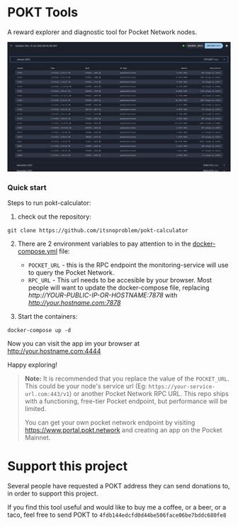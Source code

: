 # POKT Tools

A reward explorer and diagnostic tool for Pocket Network nodes.

![](doc/rewards-sample.png)

### Quick start

Steps to run pokt-calculator:  

1) check out the repository:

```shell
git clone https://github.com/itsnoproblem/pokt-calculator
```

2) There are 2 environment variables to pay attention to in the [docker-compose.yml](docker-compose.yml) file:
   - `POCKET_URL` - this is the RPC endpoint the monitoring-service will use to query the Pocket Network.
   - `RPC_URL` - This url needs to be accesible by your browser. Most people will want to update the docker-compose file, 
     replacing *http://YOUR-PUBLIC-IP-OR-HOSTNAME:7878* with *http://your.hostname.com:7878*
   

3) Start the containers:
```shell
docker-compose up -d
```

Now you can visit the app im your browser at http://your.hostname.com:4444

Happy exploring!

> **Note:** It is recommended that you replace the value of the `POCKET_URL`.  This could be your node's service url
> (Eg: `https://your-service-url.com:443/v1`) or another Pocket Network RPC URL.  This repo ships with a functioning, 
> free-tier Pocket endpoint, but performance will be limited.
> 
> You can get your own pocket network endpoint by visiting https://www.portal.pokt.network
> and creating an app on the Pocket Mainnet. 

# Support this project

Several people have requested a POKT address they can send donations to, in order to support this project. 

If you find this tool useful and would like to buy me a coffee, or a beer, or a taco, feel free to send POKT to `4fdb144edcfd0d44be506face06be7bddc680fe8`
